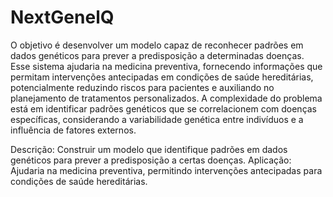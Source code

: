 # NextGenelQ

O objetivo é desenvolver um modelo capaz de reconhecer padrões em dados genéticos para prever a predisposição a determinadas doenças. Esse sistema ajudaria na medicina preventiva, fornecendo informações que permitam intervenções antecipadas em condições de saúde hereditárias, potencialmente reduzindo riscos para pacientes e auxiliando no planejamento de tratamentos personalizados. A complexidade do problema está em identificar padrões genéticos que se correlacionem com doenças específicas, considerando a variabilidade genética entre indivíduos e a influência de fatores externos.

Descrição: Construir um modelo que identifique padrões em dados genéticos para prever a predisposição a certas doenças.
Aplicação: Ajudaria na medicina preventiva, permitindo intervenções antecipadas para condições de saúde hereditárias.
